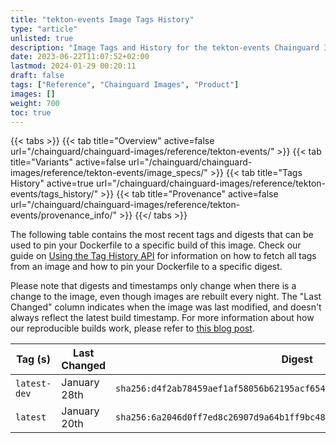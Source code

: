 ```yaml
---
title: "tekton-events Image Tags History"
type: "article"
unlisted: true
description: "Image Tags and History for the tekton-events Chainguard Image"
date: 2023-06-22T11:07:52+02:00
lastmod: 2024-01-29 00:20:11
draft: false
tags: ["Reference", "Chainguard Images", "Product"]
images: []
weight: 700
toc: true
---
```


{{< tabs >}}
{{< tab title="Overview" active=false url="/chainguard/chainguard-images/reference/tekton-events/" >}}
{{< tab title="Variants" active=false url="/chainguard/chainguard-images/reference/tekton-events/image_specs/" >}}
{{< tab title="Tags History" active=true url="/chainguard/chainguard-images/reference/tekton-events/tags_history/" >}}
{{< tab title="Provenance" active=false url="/chainguard/chainguard-images/reference/tekton-events/provenance_info/" >}}
{{</ tabs >}}

The following table contains the most recent tags and digests that can be used to pin your Dockerfile to a specific build of this image. Check our guide on [Using the Tag History API](/chainguard/chainguard-images/using-the-tag-history-api/) for information on how to fetch all tags from an image and how to pin your Dockerfile to a specific digest.

Please note that digests and timestamps only change when there is a change to the image, even though images are rebuilt every night. The "Last Changed" column indicates when the image was last modified, and doesn't always reflect the latest build timestamp. For more information about how our reproducible builds work, please refer to [this blog post](https://www.chainguard.dev/unchained/reproducing-chainguards-reproducible-image-builds).

| Tag (s)       | Last Changed | Digest                                                                    |
|---------------|--------------|---------------------------------------------------------------------------|
|  `latest-dev` | January 28th | `sha256:d4f2ab78459aef1af58056b62195acf65450f73054ecf8f071712bcf82ce8bcb` |
|  `latest`     | January 20th | `sha256:6a2046d0ff7ed8c26907d9a64b1ff9bc488fbbb628677991c93d8e1fc93966db` |

